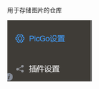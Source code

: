 用于存储图片的仓库

![](https://raw.githubusercontent.com/yubinCloud/MyImgRepo/master/imgs/20201019084327.png)